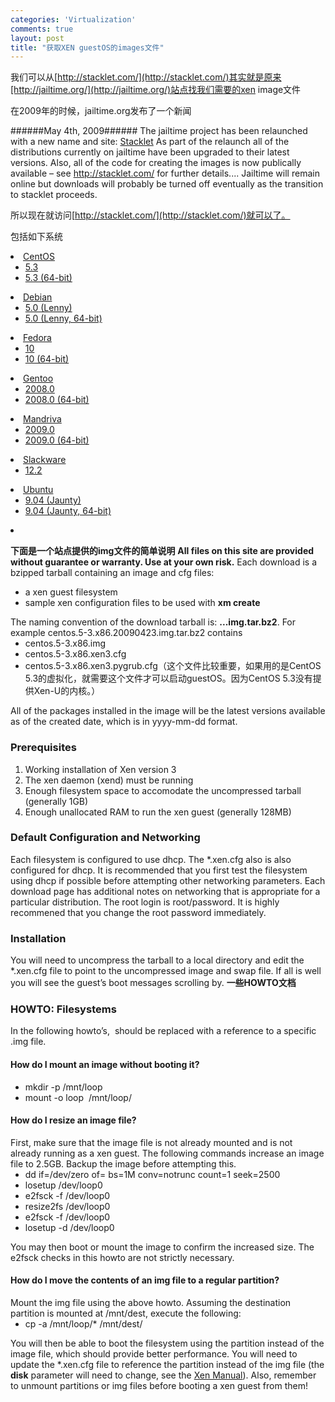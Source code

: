 ```yaml
--- 
categories: 'Virtualization'
comments: true
layout: post
title: "获取XEN guestOS的images文件"
---
```


我们可以从[http://stacklet.com/](http://stacklet.com/)其实就是原来[http://jailtime.org/](http://jailtime.org/)站点找我们需要的xen image文件

在2009年的时候，jailtime.org发布了一个新闻

######May 4th, 2009######
The jailtime project has been relaunched with a new name and site: <a href="http://stacklet.com/">Stacklet</a> 
As part of the relaunch all of the distributions currently on jailtime have been upgraded to their latest versions. Also, all of the code for creating the images is now publically available – see <a href="http://stacklet.com/">http://stacklet.com/</a> for further details.... 
Jailtime will remain online but downloads will probably be turned off eventually as the transition to stacklet proceeds. 

所以现在就访问[http://stacklet.com/](http://stacklet.com/)就可以了。 

包括如下系统 

<li>
<a href="http://stacklet.com/downloads/images/list/CentOS">CentOS</a> <ul>
<li>
<a href="http://stacklet.com/downloads/images/centos/5.3">5.3</a> </li>
<li><a href="http://stacklet.com/downloads/images/centos/5.3.64bit">5.3 (64-bit)</a></li>
</ul>
</li>
<li>
<a href="http://stacklet.com/downloads/images/list/Debian">Debian</a> <ul>
<li>
<a href="http://stacklet.com/downloads/images/debian/5.0">5.0 (Lenny)</a> </li>
<li><a href="http://stacklet.com/downloads/images/debian/5.0.64bit">5.0 (Lenny, 64-bit)</a></li>
</ul>
</li>
<li>
<a href="http://stacklet.com/downloads/images/list/Fedora">Fedora</a> <ul>
<li>
<a href="http://stacklet.com/downloads/images/fedora/10">10</a> </li>
<li><a href="http://stacklet.com/downloads/images/fedora/10.64bit">10 (64-bit)</a></li>
</ul>
</li>
<li>
<a href="http://stacklet.com/downloads/images/list/Gentoo">Gentoo</a> <ul>
<li>
<a href="http://stacklet.com/downloads/images/gentoo/2008-0">2008.0</a> </li>
<li><a href="http://stacklet.com/downloads/images/gentoo/2008-0.64bit">2008.0 (64-bit)</a></li>
</ul>
</li>
<li>
<a href="http://stacklet.com/downloads/images/list/Mandriva">Mandriva</a> <ul>
<li>
<a href="http://stacklet.com/downloads/images/mandriva/2009.0">2009.0</a> </li>
<li><a href="http://stacklet.com/downloads/images/mandriva/2009.0.64bit">2009.0 (64-bit)</a></li>
</ul>
</li>
<li>
<a href="http://stacklet.com/downloads/images/list/Slackware">Slackware</a> <ul>
<li><a href="http://stacklet.com/node/13">12.2</a></li>
</ul>
</li>
<li>
<a href="http://stacklet.com/downloads/images/list/Ubuntu">Ubuntu</a> <ul>
<li>
<a href="http://stacklet.com/downloads/images/ubuntu/9.04">9.04 (Jaunty)</a> </li>
<li><a href="http://stacklet.com/downloads/images/ubuntu/9.04.64bit">9.04 (Jaunty, 64-bit)</a></li>
</ul>
</li>
</ul></li>
<li>

<strong>下面是一个站点提供的img文件的简单说明</strong>
<strong>All files on this site are provided without guarantee or warranty. Use at your own risk.</strong> 
Each download is a bzipped tarball containing an image and cfg files: 
<ul>
<li>a xen guest filesystem
</li>
<li>sample xen configuration files to be used with <strong>xm create</strong>
</li>
</ul>The naming convention of the download tarball is: 
<strong><distribution>.<distro-version>.<created-date>.img.tar.bz2</strong>. 
For example centos.5-3.x86.20090423.img.tar.bz2 contains 
<ul>
<li>centos.5-3.x86.img
</li>
<li>centos.5-3.x86.xen3.cfg
</li>
<li>centos.5-3.x86.xen3.pygrub.cfg（这个文件比较重要，如果用的是CentOS 5.3的虚拟化，就需要这个文件才可以启动guestOS。因为CentOS 5.3没有提供Xen-U的内核。）
</li>
</ul>All of the packages installed in the image will be the latest versions available as of the created date, which is in yyyy-mm-dd format. 
<h3>Prerequisites</h3>
<ol>
<li>Working installation of Xen version 3
</li>
<li>The xen daemon (xend) must be running
</li>
<li>Enough filesystem space to accomodate the uncompressed tarball (generally 1GB)
</li>
<li>Enough unallocated RAM to run the xen guest (generally 128MB)
</li>
</ol>
<h3>Default Configuration and Networking</h3>
Each filesystem is configured to use dhcp. The *.xen.cfg also is also configured for dhcp. It is recommended that you first test the filesystem using dhcp if possible before attempting other networking parameters. Each download page has additional notes on networking that is appropriate for a particular distribution. 
The root login is root/password. It is highly recommened that you change the root password immediately. 
<h3>Installation</h3>
You will need to uncompress the tarball to a local directory and edit the *.xen.cfg file to point to the uncompressed image and swap file. 
If all is well you will see the guest’s boot messages scrolling by. 
<strong>一些HOWTO文档</strong> 
<h3><strong>HOWTO: Filesystems</strong></h3>
In the following howto’s, <image file> should be replaced with a reference to a specific .img file. 

<h4><strong>How do I mount an image without booting it?</strong></h4>
<ul>
<li>mkdir -p /mnt/loop
</li>
<li>mount -o loop <image file> /mnt/loop/
</li>
</ul>
<h4><strong>How do I resize an image file?</strong></h4>
First, make sure that the image file is not already mounted and is not already running as a xen guest. The following commands increase an image file to 2.5GB. Backup the image before attempting this. 
<ul>
<li>dd if=/dev/zero of=<image file> bs=1M conv=notrunc count=1 seek=2500 
</li>
<li>losetup /dev/loop0 <image file>
</li>
<li>e2fsck -f /dev/loop0
</li>
<li>resize2fs /dev/loop0
</li>
<li>e2fsck -f /dev/loop0
</li>
<li>losetup -d /dev/loop0
</li>
</ul>You may then boot or mount the image to confirm the increased size. The e2fsck checks in this howto are not strictly necessary. 

<h4><strong>How do I move the contents of an img file to a regular partition?</strong></h4>
Mount the img file using the above howto. Assuming the destination partition is mounted at /mnt/dest, execute the following: 
<ul>
<li>cp -a /mnt/loop/* /mnt/dest/
</li>
</ul>You will then be able to boot the filesystem using the partition instead of the image file, which should provide better performance. You will need to update the *.xen.cfg file to reference the partition instead of the img file (the <strong>disk</strong> parameter will need to change, see the <a href="http://www.cl.cam.ac.uk/Research/SRG/netos/xen/readmes/user/user.html">Xen Manual</a>). Also, remember to unmount partitions or img files before booting a xen guest from them! 

</li>
